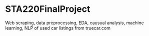 # STA220FinalProject
Web scraping, data preprocessing, EDA, causual analysis, machine learning, NLP of used car listings from truecar.com
